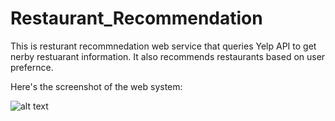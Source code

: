 # Restaurant_Recommendation

This is resturant recommnedation web service that queries Yelp API to get nerby restuarant information. It also recommends restaurants based on user prefernce. 


Here's the screenshot of the web system: 

![alt text](https://github.com/danielcy715/Restaurant_Recommendation/blob/master/Capture.PNG "Snapshot")